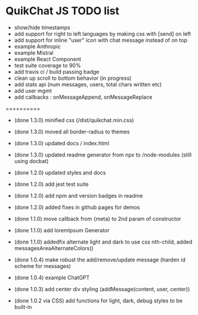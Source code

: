 # QuikChat JS TODO list

* show/hide timestamps
* add support for right to left languages by making css with [send] on left
* add support for inline "user" icon with chat message instead of on top
* example Anthropic
* example Mistral
* example React Component
* test suite coverage to 90%
* add travis ci / build passing badge 
* clean up scroll to bottom behavior (in progress)
* add stats api (num messages, users, total chars written etc)
* add user mgmt
* add callbacks : onMessageAppend, onMessageReplace

==========

* (done 1.3.0) minified css (/dist/quikchat.min.css)
* (done 1.3.0) moved all border-radius to themes
* (done 1.3.0) updated docs / index.html
* (done 1.3.0) updated readme generator from npx to /node-modules (still using docbat)

* (done 1.2.0) updated styles and docs
* (done 1.2.0) add jest test suite
* (done 1.2.0) add npm and version badges in readme
* (done 1.2.0) added fixes in github pages for demos

* (done 1.1.0) move callback from {meta} to 2nd param of constructor
* (done 1.1.0) add loremIpsum Generator
* (done 1.1.0) addedfix alternate light and dark to use css nth-child, added messagesAreaAlternateColors()

* (done 1.0.4) make robust the add/remove/update message (harden id scheme for messages)
* (done 1.0.4) example ChatGPT

* (done 1.0.3) add center div styling (addMessage(content, user, center))
* (done 1.0.2 via CSS) add functions for light, dark, debug styles to be built-in




